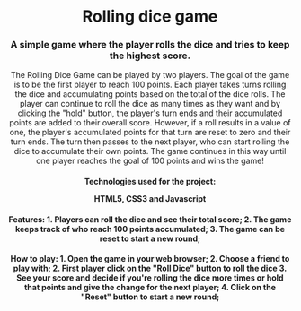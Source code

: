 <h1 align="center">
  Rolling dice game
</h1>
<h3 align="center">A simple game where the player rolls the dice and tries to keep the highest score.</h3> 
<p align="center">The Rolling Dice Game can be played by two players. The goal of the game is to be the first player to reach 100 points. Each player takes turns rolling the dice and accumulating points based on the total of the dice rolls. The player can continue to roll the dice as many times as they want and by clicking the "hold" button, the player's turn ends and their accumulated points are added to their overall score. However, if a roll results in a value of one, the player's accumulated points for that turn are reset to zero and their turn ends. The turn then passes to the next player, who can start rolling the dice to accumulate their own points. The game continues in this way until one player reaches the goal of 100 points and wins the game!</p>

<h4 align="center">Technologies used for the project:</h4align="center">
<p align="center">HTML5, CSS3 and Javascript</p align="center">

<h4 align="center">Features:</h4align="center">
1. Players can roll the dice and see their total score;
2. The game keeps track of who reach 100 points accumulated;
3. The game can be reset to start a new round;

<h4 align="center">How to play:</h4align="center">
1. Open the game in your web browser;
2. Choose a friend to play with;
2. First player click on the "Roll Dice" button to roll the dice
3. See your score and decide if you're rolling the dice more times or hold that points and give the change for the next player;
4. Click on the "Reset" button to start a new round;
